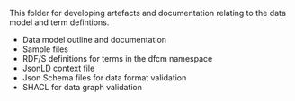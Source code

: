 This folder for developing artefacts and documentation relating to the data model and term defintions.

- Data model outline and documentation
- Sample files
- RDF/S definitions for terms in the dfcm namespace  
- JsonLD context file
- Json Schema files for data format validation
- SHACL for data graph validation
